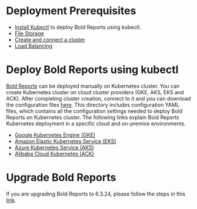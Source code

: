 # Deployment Prerequisites

* [Install Kubectl](https://kubernetes.io/docs/tasks/tools/#kubectl) to deploy Bold Reports using kubectl.
* [File Storage](pre-requisites.md#file-storage)
* [Create and connect a cluster](pre-requisites.md#create-and-connect-a-cluster)
* [Load Balancing](pre-requisites.md#load-balancing)

# Deploy Bold Reports using kubectl

[Bold Reports](https://www.boldreports.com/) can be deployed manually on Kubernetes cluster. You can create Kubernetes cluster on cloud cluster providers (GKE, AKS, EKS and ACK). After completing cluster creation, connect to it and you can download the configuration files [here](/deploy). This directory includes configuration YAML files, which contains all the configuration settings needed to deploy Bold Reports on Kubernetes cluster. The following links explain Bold Reports Kubernetes deployment in a specific cloud and on-premise environments.

* [Google Kubernetes Engine (GKE)](google-gke.md)
* [Amazon Elastic Kubernetes Service (EKS)](amazon-eks.md)
* [Azure Kubernetes Service (AKS)](microsoft-aks.md)
* [Alibaba Cloud Kubernetes (ACK)](alibaba-ack.md)

# Upgrade Bold Reports

If you are upgrading Bold Reports to 6.3.24, please follow the steps in this [link](/upgrade/upgrade.md).